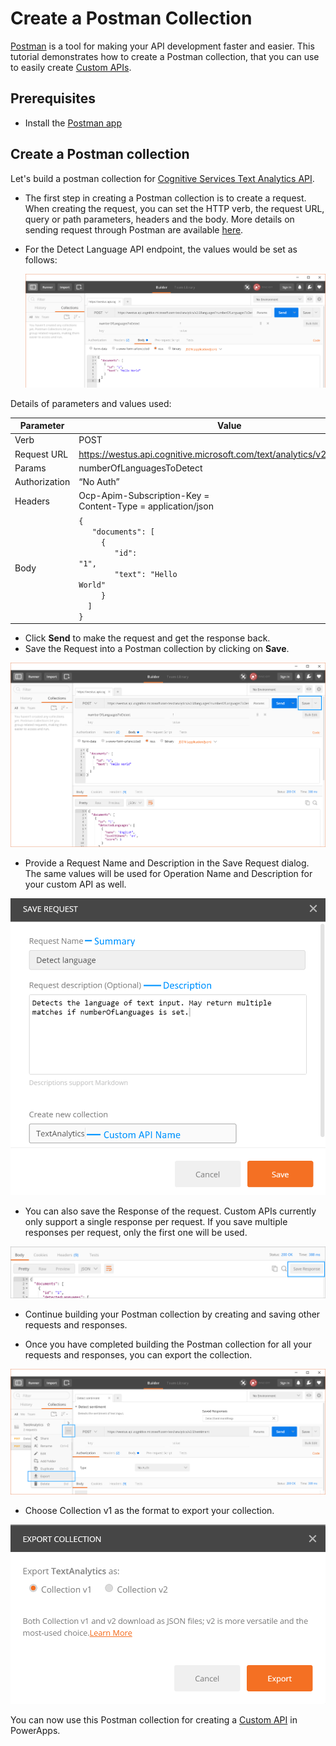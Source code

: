 <properties
	pageTitle="Create Postman Collection | Microsoft PowerApps"
	description="Create a Postman collection for registering custom APIs"
	services=""
    suite="powerapps"
	documentationCenter=""
	authors="archnair"
	manager="anneta"
	editor=""/>

<tags
   ms.service="powerapps"
   ms.devlang="na"
   ms.topic="article"
   ms.tgt_pltfrm="na"
   ms.workload="na"
   ms.date="04/28/2017"
   ms.author="archanan"/>

# Create a Postman Collection

[Postman](https://www.getpostman.com/) is a tool for making your API development faster and easier. This tutorial demonstrates how to create a Postman collection, that you can use to easily create [Custom APIs](register-custom-api.md).

## Prerequisites

- Install the [Postman app](https://www.getpostman.com/apps)

## Create a Postman collection

Let's build a postman collection for [Cognitive Services Text Analytics API](https://www.microsoft.com/cognitive-services/en-us/text-analytics-api).

- The first step in creating a Postman collection is to create a request. When creating the request, you can set the HTTP verb, the request URL, query or path parameters, headers and the body. More details on sending request through Postman are available [here](https://www.getpostman.com/docs/requests).

- For the Detect Language API endpoint, the values would be set as follows:

	![Postman request](./media/postman-collection/1-Request.png)

Details of parameters and values used:

| Parameter     | Value                                                                                |
|---------------|--------------------------------------------------------------------------------------|
| Verb          |  POST                                                                                |
| Request URL   | https://westus.api.cognitive.microsoft.com/text/analytics/v2.0/languages             |
| Params        | numberOfLanguagesToDetect                                                            |
| Authorization | “No Auth”                                                                            |
| Headers       |  Ocp-Apim-Subscription-Key = <your subscription key> <br/>Content-Type = application/json |
| Body          |	<code>{<br/>&nbsp;&nbsp;&nbsp;"documents": [<br/>&nbsp;&nbsp;&nbsp;&nbsp;&nbsp;{<br/>&nbsp;&nbsp;&nbsp;&nbsp;&nbsp;&nbsp;&nbsp;&nbsp;"id": "1",<br/>&nbsp;&nbsp;&nbsp;&nbsp;&nbsp;&nbsp;&nbsp;&nbsp;"text": "Hello World"<br/>&nbsp;&nbsp;&nbsp;&nbsp;&nbsp;}<br/>&nbsp;&nbsp;]<br/>}<code>|

- Click **Send** to make the request and get the response back.
- Save the Request into a Postman collection by clicking on **Save**.

![Postman response](./media/postman-collection/2-RequestResponseSave.png)

- Provide a Request Name and Description in the Save Request dialog. The same values will be used for Operation Name and Description for your custom API as well.

![Postman Save Collection](./media/postman-collection/3-SaveRequestNote.png)

- You can also save the Response of the request. Custom APIs currently only support a single response per request. If you save multiple responses per request, only the first one will be used.

![Postman Save Response](./media/postman-collection/4-SaveResponse.png)

- Continue building your Postman collection by creating and saving other requests and responses.

- Once you have completed building the Postman collection for all your requests and responses, you can export the collection.

![Postman Export](./media/postman-collection/5-Export.png)

- Choose Collection v1 as the format to export your collection.

![Postman Export](./media/postman-collection/6-Export1.png)

You can now use this Postman collection for creating a [Custom API](register-custom-api.md) in PowerApps.
